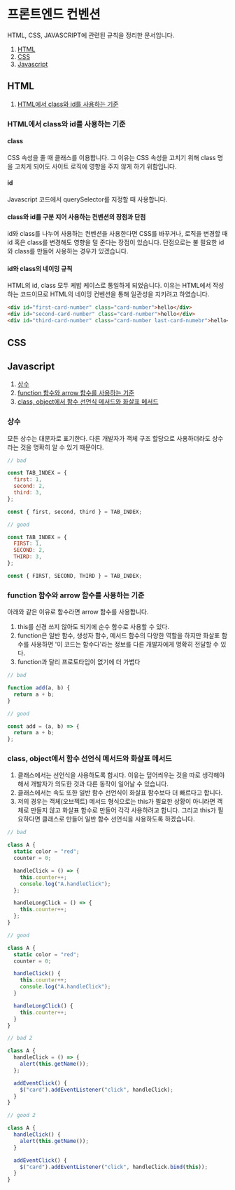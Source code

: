 # 프론트엔드 컨벤션

HTML, CSS, JAVASCRIPT에 관련된 규칙을 정리한 문서입니다.

1. [HTML](#HTML)
1. [CSS](#CSS)
1. [Javascript](#Javascript)

## HTML

1. [HTML에서 class와 id를 사용하는 기준](#HTML에서-class와-id를-사용하는-기준)

### HTML에서 class와 id를 사용하는 기준

#### class

CSS 속성을 줄 때 클래스를 이용합니다. 그 이유는 CSS 속성을 고치기 위해 class 명을 고치게 되어도 사이트 로직에 영향을 주지 않게 하기 위함입니다.

#### id

Javascript 코드에서 querySelector를 지정할 때 사용합니다.

#### class와 id를 구분 지어 사용하는 컨벤션의 장점과 단점

id와 class를 나누어 사용하는 컨벤션을 사용한다면 CSS를 바꾸거나, 로직을 변경할 때 id 혹은 class를 변경해도 영향을 덜 준다는 장점이 있습니다. 단점으로는 불 필요한 id와 class를 만들어 사용하는 경우가 있겠습니다.

#### id와 class의 네이밍 규칙

HTML의 id, class 모두 케밥 케이스로 통일하게 되었습니다. 이유는 HTML에서 작성하는 코드이므로 HTML의 네이밍 컨벤션을 통해 일관성을 지키려고 하였습니다.

```html
<div id="first-card-number" class="card-number">hello</div>
<div id="second-card-number" class="card-number">hello</div>
<div id="third-card-number" class="card-number last-card-numebr">hello</div>
```

## CSS

## Javascript

1. [상수](#상수)
1. [function 함수와 arrow 함수를 사용하는 기준](#function-함수와-arrow-함수를-사용하는-기준)
1. [class, object에서 함수 선언식 메서드와 화살표 메서드](#class,-object에서-함수-선언식-메서드와-화살표-메서드)

### 상수

모든 상수는 대문자로 표기한다. 다른 개발자가 객체 구조 할당으로 사용하더라도 상수라는 것을 명확히 알 수 있기 때문이다.

```js
// bad

const TAB_INDEX = {
  first: 1,
  second: 2,
  third: 3,
};

const { first, second, third } = TAB_INDEX;

// good

const TAB_INDEX = {
  FIRST: 1,
  SECOND: 2,
  THIRD: 3,
};

const { FIRST, SECOND, THIRD } = TAB_INDEX;
```

### function 함수와 arrow 함수를 사용하는 기준

아래와 같은 이유로 함수라면 arrow 함수를 사용합니다.

1. this를 신경 쓰지 않아도 되기에 순수 함수로 사용할 수 있다.
1. function은 일반 함수, 생성자 함수, 메서드 함수의 다양한 역할을 하지만 화살표 함수를 사용하면 '이 코드는 함수다'라는 정보를 다른 개발자에게 명확히 전달할 수 있다.
1. function과 달리 프로토타입이 없기에 더 가볍다

```js
// bad

function add(a, b) {
  return a + b;
}

// good

const add = (a, b) => {
  return a + b;
};
```

### class, object에서 함수 선언식 메서드와 화살표 메서드

1. 클래스에서는 선언식을 사용하도록 합시다. 이유는 덮어씌우는 것을 따로 생각해야 해서 개발자가 의도한 것과 다른 동작이 일어날 수 있습니다.
1. 클래스에서는 속도 또한 일반 함수 선언식이 화살표 함수보다 더 빠르다고 합니다.
1. 저의 경우는 객체(오브젝트) 메서드 형식으로는 this가 필요한 상황이 아니라면 객체로 만들지 않고 화살표 함수로 만들어 각각 사용하려고 합니다. 그리고 this가 필요하다면 클래스로 만들어 일반 함수 선언식을 사용하도록 하겠습니다.

```js
// bad

class A {
  static color = "red";
  counter = 0;

  handleClick = () => {
    this.counter++;
    console.log("A.handleClick");
  };

  handleLongClick = () => {
    this.counter++;
  };
}

// good

class A {
  static color = "red";
  counter = 0;

  handleClick() {
    this.counter++;
    console.log("A.handleClick");
  }

  handleLongClick() {
    this.counter++;
  }
}

// bad 2

class A {
  handleClick = () => {
    alert(this.getName());
  };

  addEventClick() {
    $("card").addEventListener("click", handleClick);
  }
}

// good 2

class A {
  handleClick() {
    alert(this.getName());
  }

  addEventClick() {
    $("card").addEventListener("click", handleClick.bind(this));
  }
}
```
